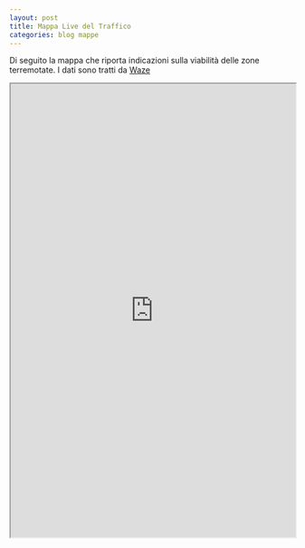 ```yaml
---
layout: post
title: Mappa Live del Traffico
categories: blog mappe
---
```


Di seguito la mappa che riporta indicazioni sulla viabilità delle zone terremotate. I dati sono tratti da [Waze](https://www.waze.com/it)

<iframe src="https://embed.waze.com/iframe?zoom=11&lat=42.70023&lon=13.24711" style="width:100%;" height="800"></iframe>
